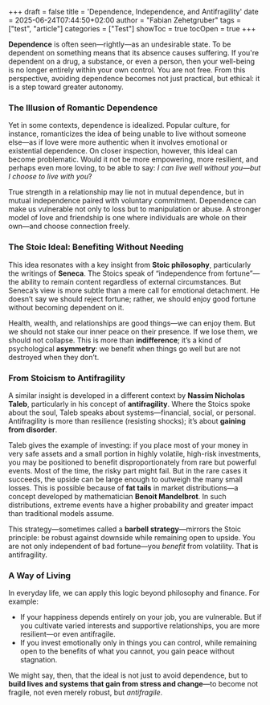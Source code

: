 +++
draft = false
title = 'Dependence, Independence, and Antifragility'
date = 2025-06-24T07:44:50+02:00
author = "Fabian Zehetgruber"
tags = ["test", "article"]
categories = ["Test"]
showToc = true
tocOpen = true
+++


**Dependence** is often seen—rightly—as an undesirable state. To be dependent on something means that its absence causes suffering. If you're dependent on a drug, a substance, or even a person, then your well-being is no longer entirely within your own control. You are not free. From this perspective, avoiding dependence becomes not just practical, but ethical: it is a step toward greater autonomy.

### The Illusion of Romantic Dependence

Yet in some contexts, dependence is idealized. Popular culture, for instance, romanticizes the idea of being unable to live without someone else—as if love were more authentic when it involves emotional or existential dependence. On closer inspection, however, this ideal can become problematic. Would it not be more empowering, more resilient, and perhaps even more loving, to be able to say: *I can live well without you—but I choose to live with you*?

True strength in a relationship may lie not in mutual dependence, but in mutual independence paired with voluntary commitment. Dependence can make us vulnerable not only to loss but to manipulation or abuse. A stronger model of love and friendship is one where individuals are whole on their own—and choose connection freely.

### The Stoic Ideal: Benefiting Without Needing

This idea resonates with a key insight from **Stoic philosophy**, particularly the writings of **Seneca**. The Stoics speak of “independence from fortune”—the ability to remain content regardless of external circumstances. But Seneca’s view is more subtle than a mere call for emotional detachment. He doesn’t say we should reject fortune; rather, we should enjoy good fortune without becoming dependent on it.

Health, wealth, and relationships are good things—we can enjoy them. But we should not stake our inner peace on their presence. If we lose them, we should not collapse. This is more than **indifference**; it’s a kind of psychological **asymmetry**: we benefit when things go well but are not destroyed when they don’t.

### From Stoicism to Antifragility

A similar insight is developed in a different context by **Nassim Nicholas Taleb**, particularly in his concept of **antifragility**. Where the Stoics spoke about the soul, Taleb speaks about systems—financial, social, or personal. Antifragility is more than resilience (resisting shocks); it’s about **gaining from disorder**.

Taleb gives the example of investing: if you place most of your money in very safe assets and a small portion in highly volatile, high-risk investments, you may be positioned to benefit disproportionately from rare but powerful events. Most of the time, the risky part might fail. But in the rare cases it succeeds, the upside can be large enough to outweigh the many small losses. This is possible because of **fat tails** in market distributions—a concept developed by mathematician **Benoit Mandelbrot**. In such distributions, extreme events have a higher probability and greater impact than traditional models assume.

This strategy—sometimes called a **barbell strategy**—mirrors the Stoic principle: be robust against downside while remaining open to upside. You are not only independent of bad fortune—you *benefit* from volatility. That is antifragility.

### A Way of Living

In everyday life, we can apply this logic beyond philosophy and finance. For example:

* If your happiness depends entirely on your job, you are vulnerable. But if you cultivate varied interests and supportive relationships, you are more resilient—or even antifragile.
* If you invest emotionally only in things you can control, while remaining open to the benefits of what you cannot, you gain peace without stagnation.

We might say, then, that the ideal is not just to avoid dependence, but to **build lives and systems that gain from stress and change**—to become not fragile, not even merely robust, but *antifragile*.

